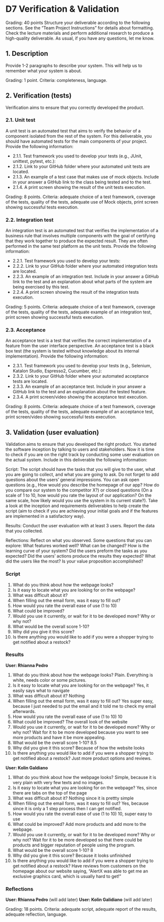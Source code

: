 # D7 Verification & Validation

Grading: 40 points
Structure your deliverable according to the following sections. See the “Team Project
Instructions” for details about formatting. Check the lecture materials and perform additional
research to produce a high-quality deliverable. As usual, if you have any questions, let me know.

## 1. Description
Provide 1-2 paragraphs to describe your system. This will help us to remember what your
system is about.

Grading: 1 point. Criteria: completeness, language.

## 2. Verification (tests)
Verification aims to ensure that you correctly developed the product.

### 2.1. Unit test
A unit test is an automated test that aims to verify the behavior of a component isolated
from the rest of the system. For this deliverable, you should have automated tests for the
main components of your project. Provide the following information:

* 2.1.1. Test framework you used to develop your tests (e.g., JUnit, unittest, pytest,
etc.):
* 2.1.2. Link to your GitHub folder where your automated unit tests are located.
* 2.1.3. An example of a test case that makes use of mock objects. Include in your
answer a GitHub link to the class being tested and to the test.
* 2.1.4. A print screen showing the result of the unit tests execution.

Grading: 8 points. Criteria: adequate choice of a test framework, coverage of the tests,
quality of the tests, adequate use of Mock objects, print screen showing successful tests
execution.

### 2.2. Integration test
An integration test is an automated test that verifies the implementation of a business rule
that involves multiple components with the goal of certifying that they work together to
produce the expected result. They are often performed in the same test platform as the
unit tests. Provide the following information:

* 2.2.1. Test framework you used to develop your tests:
* 2.2.2. Link to your GitHub folder where your automated integration tests are
located.
* 2.2.3. An example of an integration test. Include in your answer a GitHub link to the
test and an explanation about what parts of the system are being exercised by
this test.
* 2.2.4. A print screen showing the result of the integration tests execution.

Grading: 5 points. Criteria: adequate choice of a test framework, coverage of the tests,
quality of the tests, adequate example of an integration test, print screen showing
successful tests execution.

### 2.3. Acceptance
An acceptance test is a test that verifies the correct implementation of a feature from the
user interface perspective. An acceptance test is a black box test (the system is tested
without knowledge about its internal implementation). Provide the following information:

* 2.3.1. Test framework you used to develop your tests (e.g., Selenium, Katalon
Studio, Espresso2, Cucumber, etc.):
* 2.3.2. Link to your GitHub folder where your automated acceptance tests are
located.
* 2.3.3. An example of an acceptance test. Include in your answer a GitHub link to
the test and an explanation about the tested feature.
* 2.3.4. A print screen/video showing the acceptance test execution.

Grading: 8 points. Criteria: adequate choice of a test framework, coverage of the tests,
quality of the tests, adequate example of an acceptance test, print screen/video showing
successful tests execution.

## 3. Validation (user evaluation)
Validation aims to ensure that you developed the right product. You started the software
inception by talking to users and stakeholders. Now it is time to check if you are on the
right track by conducting some user evaluation on the actual system. Include in this
deliverable the following information:

Script: The script should have the tasks that you will give to the user, what you are going
to collect, and what you are going to ask. Do not forget to add questions about the users’
general impressions. You can ask open questions (e.g., How would you describe the
homepage of our app? How do you compare our system to the competitor X?) or closed
questions (On a scale of 1 to 10, how would you rate the layout of our application? On
the same scale, how likely would you use the system in its current state?). Take a look at
the inception and requirements deliverables to help create the script (aim to check if you
are achieving your initial goals and if the features are implemented in a satisfactory way).

Results: Conduct the user evaluation with at least 3 users. Report the data that you
collected.

Reflections: Reflect on what you observed. Some questions that you can explore: What
features worked well? What can be changed? How is the learning curve of your system?
Did the users preform the tasks as you expected? Did the users’ actions produce the 
results they expected? What did the users like the most? Is your value proposition
accomplished?

### Script

1. What do you think about how the webpage looks?
2. Is it easy to locate what you are looking for on the webpage?
3. What was difficult about it?
4. When filling out the email form, was it easy to fill out?
5. How would you rate the overall ease of use (1 to 10)
6. What could be improved?
7. Would you use it currently, or wait for it to be developed more? Why or why not?
8. What would be the overall score 1-10?
9. Why did you give it this score?
10. Is there anything you would like to add if you were a shopper trying to get notified about a restock? 

### Results
**User: Rhianna Pedro**
1. What do you think about how the webpage looks?
Plain. Everything is white, needs color or some pictures. 
2. Is it easy to locate what you are looking for on the webpage?
Yes, it easily says what to navigate 
3. What was difficult about it?
Nothing
4. When filling out the email form, was it easy to fill out?
Yes super easy, because I just needed to put the email and it told me to check my email afterwards. 
5. How would you rate the overall ease of use (1 to 10)
10
6. What could be improved?
The overall look of the website
7. Would you use it currently, or wait for it to be developed more? Why or why not?
Wait for it to be more developed because you want to see more products and have it be more appealing. 
8. What would be the overall score 1-10?
8.5
9. Why did you give it this score?
Because of how the website looks
10. Is there anything you would like to add if you were a shopper trying to get notified about a restock? 
Just more product options and reviews. 

**User: Kolin Galdiano**
1. What do you think about how the webpage looks?
Simple, because it is very plain with very few texts and no images. 
2. Is it easy to locate what you are looking for on the webpage?
Yes, since there are tabs on the top of the page
3. What was difficult about it?
Nothing since it is prettty simple
4. When filling out the email form, was it easy to fill out?
Yes, because since it is only a 1 step process then I can get notified. 
5. How would you rate the overall ease of use (1 to 10)
10, super easy to use
6. What could be improved?
Add more products and add more to the webpage. 
7. Would you use it currently, or wait for it to be developed more? Why or why not?
Wait for it to be more developed so that there could be products and bigger reputation of people using the program.
8. What would be the overall score 1-10?
8
9. Why did you give it this score?
Because it looks unfinished 
10. Is there anything you would like to add if you were a shopper trying to get notified about a restock? 
Have reviews from customers on the homepage about our website saying, “AlertX was able to get me an exclusive graphics card, which is usually hard to get!”

### Reflections
**User: Rhianna Pedro**
(will add later)
**User: Kolin Galidiano**
(will add later)

Grading: 18 points. Criteria: adequate script, adequate report of the results, adequate
reflection, language.
